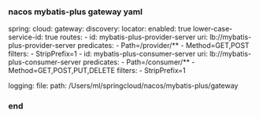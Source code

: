 ### nacos mybatis-plus gateway yaml

spring:
  cloud:
    gateway:
      discovery:
        locator:
          enabled: true
          lower-case-service-id: true
      routes:
        - id: mybatis-plus-provider-server
        uri: lb://mybatis-plus-provider-server
        predicates:
          - Path=/provider/**
          - Method=GET,POST
        filters:
          - StripPrefix=1
        - id: mybatis-plus-consumer-server
        uri: lb://mybatis-plus-consumer-server
        predicates:
          - Path=/consumer/**
          - Method=GET,POST,PUT,DELETE
        filters:
          - StripPrefix=1

logging:
  file:
    path: /Users/ml/springcloud/nacos/mybatis-plus/gateway

### end